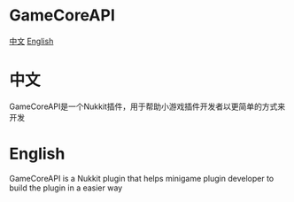 # GameCoreAPI

[中文](#中文)
[English](#English)<br>

# 中文
GameCoreAPI是一个Nukkit插件，用于帮助小游戏插件开发者以更简单的方式来开发

# English

GameCoreAPI is a Nukkit plugin that helps minigame plugin developer to build the plugin in a easier way


